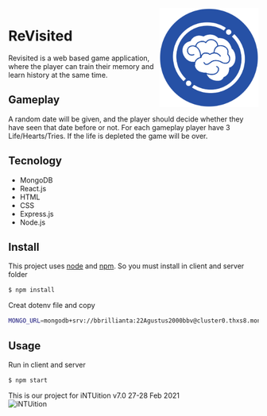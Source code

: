 <img src="./client/public/fav2.png" align="right" width="200" height="200"/>

# ReVisited
Revisited is a web based game application, where the player can train their memory and learn history at the same time.

## Gameplay 
A random date will be given, and the player should decide whether they have seen that date before or not. For each gameplay player have 3 Life/Hearts/Tries. If the life is depleted the game will be over.

## Tecnology
- MongoDB
- React.js
- HTML
- CSS
- Express.js
- Node.js

## Install
This project uses [node](http://nodejs.org) and [npm](https://npmjs.com). So you must install in client and server folder
```sh
$ npm install
```

Creat dotenv file and copy
```sh
MONGO_URL=mongodb+srv://bbrillianta:22Agustus2000bbv@cluster0.thxs8.mongodb.net/ieee_memory?retryWrites=true&w=majority
```

## Usage
Run in client and server
```sh
$ npm start
```

This is our project for iNTUition v7.0
27-28 Feb 2021
<br>
<img src="https://challengepost-s3-challengepost.netdna-ssl.com/photos/production/challenge_photos/001/404/749/datas/full_width.png" alt="iNTUition" width="500" height="150">


